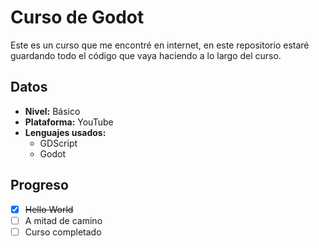 # Curso de Godot
Este es un curso que me encontré en internet, en este repositorio estaré guardando todo el código que vaya haciendo a lo largo del curso.

## Datos
- **Nivel:** Básico
- **Plataforma:** YouTube
- **Lenguajes usados:**
  - GDScript
  - Godot

## Progreso
- [X] ~~Hello World~~
- [ ] A mitad de camino
- [ ] Curso completado
